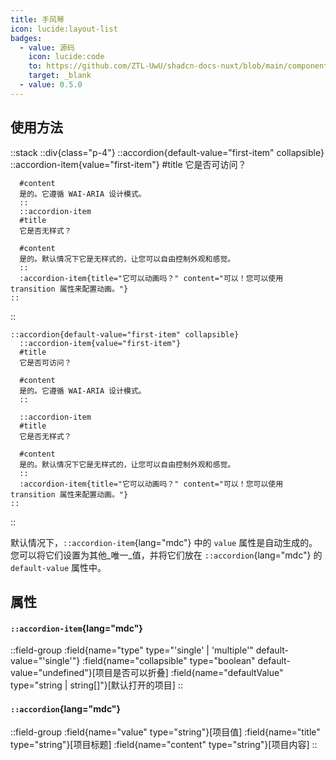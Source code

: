```yaml
---
title: 手风琴
icon: lucide:layout-list
badges:
  - value: 源码
    icon: lucide:code
    to: https://github.com/ZTL-UwU/shadcn-docs-nuxt/blob/main/components/content/Accordion.vue
    target: _blank
  - value: 0.5.0
---
```


## 使用方法

::stack
  ::div{class="p-4"}
    ::accordion{default-value="first-item" collapsible}
      ::accordion-item{value="first-item"}
      #title
      它是否可访问？

      #content
      是的。它遵循 WAI-ARIA 设计模式。
      ::
      ::accordion-item
      #title
      它是否无样式？

      #content
      是的。默认情况下它是无样式的，让您可以自由控制外观和感觉。
      ::
      :accordion-item{title="它可以动画吗？" content="可以！您可以使用 transition 属性来配置动画。"}
    ::
  ::
  ```mdc
  ::accordion{default-value="first-item" collapsible}
    ::accordion-item{value="first-item"}
    #title
    它是否可访问？

    #content
    是的。它遵循 WAI-ARIA 设计模式。
    ::

    ::accordion-item
    #title
    它是否无样式？

    #content
    是的。默认情况下它是无样式的，让您可以自由控制外观和感觉。
    ::
    :accordion-item{title="它可以动画吗？" content="可以！您可以使用 transition 属性来配置动画。"}
  ::
  ```
::

默认情况下，`::accordion-item`{lang="mdc"} 中的 `value` 属性是自动生成的。您可以将它们设置为其他_唯一_值，并将它们放在 `::accordion`{lang="mdc"} 的 `default-value` 属性中。

## 属性

#### `::accordion-item`{lang="mdc"}

::field-group
  :field{name="type" type="'single' | 'multiple'" default-value="'single'"}
  :field{name="collapsible" type="boolean" default-value="undefined"}[项目是否可以折叠]
  :field{name="defaultValue" type="string | string[]"}[默认打开的项目]
::

#### `::accordion`{lang="mdc"}

::field-group
  :field{name="value" type="string"}[项目值]
  :field{name="title" type="string"}[项目标题]
  :field{name="content" type="string"}[项目内容]
::

